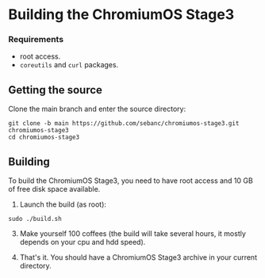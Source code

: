 # Building the ChromiumOS Stage3

### Requirements

- root access.  
- `coreutils` and `curl` packages.  

## Getting the source

Clone the main branch and enter the source directory:  

```
git clone -b main https://github.com/sebanc/chromiumos-stage3.git chromiumos-stage3
cd chromiumos-stage3
```

## Building

To build the ChromiumOS Stage3, you need to have root access and 10 GB of free disk space available.  

1. Launch the build (as root):  
```
sudo ./build.sh
```
3. Make yourself 100 coffees (the build will take several hours, it mostly depends on your cpu and hdd speed).  

4. That's it. You should have a ChromiumOS Stage3 archive in your current directory.  

